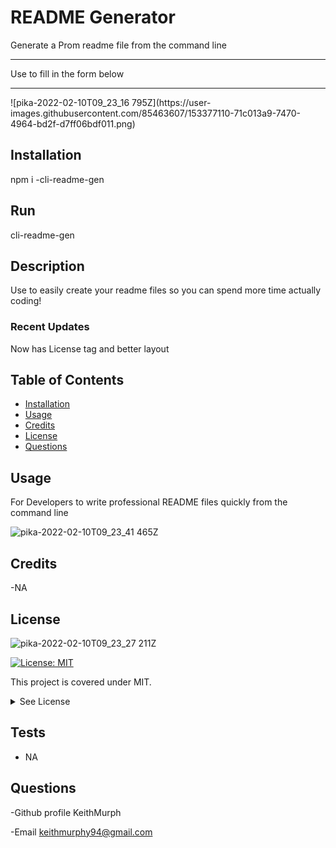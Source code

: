 

#  README Generator
Generate a Prom readme file from the command line
<hr>
Use to fill in the form below
<hr>
![pika-2022-02-10T09_23_16 795Z](https://user-images.githubusercontent.com/85463607/153377110-71c013a9-7470-4964-bd2f-d7ff06bdf011.png)



## Installation
npm i -cli-readme-gen
  ## Run
cli-readme-gen



## Description
Use to easily create your readme files so you can spend more time actually coding!



  ### Recent Updates
Now has License tag and better layout 

## Table of Contents
  - [Installation](#howToInstall)
  - [Usage](#usage)
  - [Credits](#credits)
  - [License](#license)
  - [Questions](#questions)



## Usage
For Developers to write professional README files quickly from the command line

![pika-2022-02-10T09_23_41 465Z](https://user-images.githubusercontent.com/85463607/153377230-bc83446d-4d53-4622-9c69-5dc1c8a82f60.png)

    

## Credits
  -NA

## License
![pika-2022-02-10T09_23_27 211Z](https://user-images.githubusercontent.com/85463607/153377186-68fe2cb5-9bd9-4c46-bda5-086f352d665d.png)


  [![License: MIT](https://img.shields.io/badge/License-MIT-yellow.svg)](https://opensource.org/licenses/MIT)
  
  This project is covered under MIT.
  <details>
    <summary>
      See License
    </summary> 
  
  ```
  Copyright <2022> <Keith Murphy>
  Permission is hereby granted, free of charge, to any person obtaining a copy of this software and associated documentation files (the "Software"), to deal in the Software without restriction, including without limitation the rights to use, copy, modify, merge, publish, distribute, sublicense, and/or sell copies of the Software, and to permit persons to whom the Software is furnished to do so, subject to the following conditions:
  The above copyright notice and this permission notice shall be included in all copies or substantial portions of the Software.
  
  THE SOFTWARE IS PROVIDED "AS IS", WITHOUT WARRANTY OF ANY KIND, EXPRESS OR IMPLIED, INCLUDING BUT NOT LIMITED TO THE WARRANTIES OF MERCHANTABILITY, FITNESS FOR A PARTICULAR PURPOSE AND NONINFRINGEMENT. IN NO EVENT SHALL THE AUTHORS OR COPYRIGHT HOLDERS BE LIABLE FOR ANY CLAIM, DAMAGES OR OTHER LIABILITY, WHETHER IN AN ACTION OF CONTRACT, TORT OR OTHERWISE, ARISING FROM, OUT OF OR IN CONNECTION WITH THE SOFTWARE OR THE USE OR OTHER DEALINGS IN THE SOFTWARE.
  ```
  </details>
  


## Tests

- NA

## Questions

  -Github profile
  KeithMurph

  -Email
  keithmurphy94@gmail.com
  
